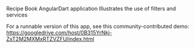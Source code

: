 Recipe Book AngularDart application
Illustrates the use of filters and services

For a runnable version of this app, see this community-contributed demo:
https://googledrive.com/host/0B315YrNkj-ZxT2M2MXMxRTZVZFU/index.html